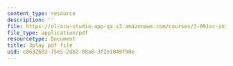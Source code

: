 ```yaml
---
content_type: resource
description: ''
file: https://ol-ocw-studio-app-qa.s3.amazonaws.com/courses/3-091sc-introduction-to-solid-state-chemistry-fall-2010/c863268375e52db208a83f2e1049f90e_xu-p6Ffh-A.pdf
file_type: application/pdf
resourcetype: Document
title: 3play pdf file
uid: c8632683-75e5-2db2-08a8-3f2e1049f90e
---
```

